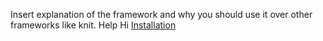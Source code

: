 Insert explanation of the framework and why you should use it over other frameworks like knit.
Help Hi
[Installation](/api/Framework/Client)
<Badge type="tip" text="Property" />
